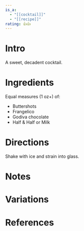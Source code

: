 ```yaml
---
is_a:
  - "[[cocktail]]"
  - "[[recipe]]"
rating: 👍👍
---
```

# Intro
A sweet, decadent cocktail.

# Ingredients
Equal measures (1 oz+) of:
* Buttershots
* Frangelico
* Godiva chocolate
* Half & Half or Milk

# Directions
Shake with ice and strain into glass.

# Notes

# Variations

# References
